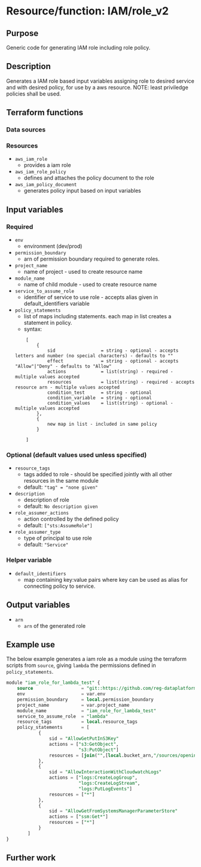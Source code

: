 # Resource/function: IAM/role_v2

## Purpose
Generic code for generating IAM role including role policy.

## Description
Generates a IAM role based input variables assigning role to desired service and with desired policy, for use by a aws resource. NOTE: least priviledge policies shall be used.

## Terraform functions

### Data sources

### Resources
- `aws_iam_role`
    - provides a iam role
- `aws_iam_role_policy` 
    - defines and attaches the policy document to the role
- `aws_iam_policy_document`
    - generates policy input based on input variables

## Input variables
### Required
- `env`
    - environment (dev/prod)
- `permission_boundary`
    - arn of permission boundary required to generate roles. 
- `project_name`
    - name of project - used to create resource name
- `module_name`
    - name of child module - used to create resource name
- `service_to_assume_role`
    - identifier of service to use role - accepts alias given in default_identifiers variable
- `policy_statements`
    - list of maps including statements. each map in list creates a statement in policy.
    - syntax:
    ```
        [
            {
                sid                 = string - optional - accepts letters and number (no special characters) - defaults to ""
                effect              = string - optional - accepts "Allow"|"Deny" - defaults to "Allow"
                actions             = list(string) - required - multiple values accepted
                resources           = list(string) - required - accepts resource arn - multiple values accepted
                condition_test      = string - optional
                condition_variable  = string - optional
                condition_values    = list(string) - optional - multiple values accepted
            },
            {
                new map in list - included in same policy
            }

        ]
    ```

### Optional (default values used unless specified)
- `resource_tags`
    - tags added to role - should be specified jointly with all other resources in the same module
    - default: `"tag" = "none given"`
- `description`
    - description of role
    - default: `No description given`
- `role_assumer_actions`
    - action controlled by the defined policy
    - default: `["sts:AssumeRole"]`
- `role_assumer_type`
    - type of principal to use role
    - default: `"Service"`

### Helper variable
- `default_identifiers`
    - map containing key:value pairs where key can be used as alias for connecting policy to service. 

## Output variables
- `arn`
    - `arn` of the generated role


## Example use
The below example generates a iam role as a module using the terraform scripts from `source`, giving `lambda` the permissions defined in `policy_statements`.
```sql
module "iam_role_for_lambda_test" {
    source                  = "git::https://github.com/reg-dataplatform/reg-aws-terraform-library//iam/role_v2?ref=0.44.dev"
    env                     = var.env
    permission_boundary     = local.permission_boundary
    project_name            = var.project_name
    module_name             = "iam_role_for_lambda_test"
    service_to_assume_role  = "lambda"
    resource_tags           = local.resource_tags
    policy_statements       = [
            {
                sid = "AllowGetPutInS3Key"
                actions = ["s3:GetObject",
                           "s3:PutObject"]
                resources = [join("",[local.bucket_arn,"/sources/opening_hours/raw/facts/version=1/*"])]
            },
            {
                sid = "AllowInteractionWithCloudwatchLogs"
                actions = ["logs:CreateLogGroup",
                           "logs:CreateLogStream",
                           "logs:PutLogEvents"]
                resources = ["*"]
            },
            {
                sid = "AllowGetFromSystemsManagerParameterStore"
                actions = ["ssm:Get*"]
                resources = ["*"]
            }
        ]
}
```

## Further work
